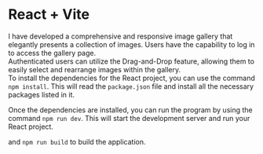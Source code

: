 # React + Vite

I have developed a comprehensive and responsive image gallery that elegantly presents a collection of images. 
Users have the capability to log in to access the gallery page. 
<br>
Authenticated users can utilize the Drag-and-Drop feature,
allowing them to easily select and rearrange images within the gallery. 
<br>
To install the dependencies for the React project, you can use the command `npm install`. This will read the `package.json` file and install all the necessary packages listed in it.
<br>

Once the dependencies are installed, you can run the program by using the command `npm run dev`. This will start the development server and run your React project.
<br>

and `npm run build` to build the application.
